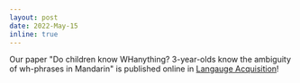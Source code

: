 ```yaml
---
layout: post
date: 2022-May-15 
inline: true
---
```


Our paper "Do children know WHanything? 3-year-olds know the ambiguity of wh-phrases in Mandarin" is published online in [Langauge Acquisition](https://www.tandfonline.com/eprint/KFTH9AKT7PIGBKRMF54R/full?target=10.1080/10489223.2021.2020275)! 